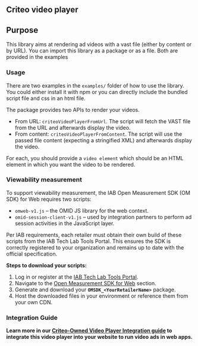 ## Criteo video player

## Purpose

This library aims at rendering ad videos with a vast file (either by content or by URL).
You can import this library as a package or as a file. Both are provided in the examples

### Usage

There are two examples in the `examples/` folder of how to use the library. You could either install it with npm or you can directly include the bundled script file and css in an html file. 

The package provides two APIs to render your videos. 
- From URL: `criteoVideoPlayerFromUrl`. The script will fetch the VAST file from the URL and afterwards display the video. 
- From content: `criteoVideoPlayerFromContent`. The script will use the passed file content (expecting a stringified XML) and afterwards display the video. 

For each, you should provide a `video element` which should be an HTML element in which you want the video to be rendered. 


### Viewability measurement
To support viewability measurement, the IAB Open Measurement SDK (OM SDK) for Web requires two scripts:

- `omweb-v1.js` – the OMID JS library for the web context.
- `omid-session-client-v1.js` – used by integration partners to perform ad session activities in the JavaScript layer.

Per IAB requirements, each retailer must obtain their own build of these scripts from the IAB Tech Lab Tools Portal. This ensures the SDK is correctly registered to your organization and remains up to date with the official specification.

**Steps to download your scripts:**

1. Log in or register at the [IAB Tech Lab Tools Portal](https://tools.iabtechlab.com/login).
2. Navigate to the [Open Measurement SDK for Web](https://iabtechlab.com/standards/open-measurement-sdk/#:~:text=to%20get%20started-,OM%20Web%20Video%20SDK,-OM%20SDK%20Web) section.
3. Generate and download your **`OMSDK_<YourRetailerName>`** package.
4. Host the downloaded files in your environment or reference them from your own CDN.

### Integration Guide
**Learn more in our [Criteo-Owned Video Player Integration guide](https://developers.criteo.com/retailer-integration/docs/criteo-owned-video-player-integration) to integrate this video player into your website to run video ads in web apps.**